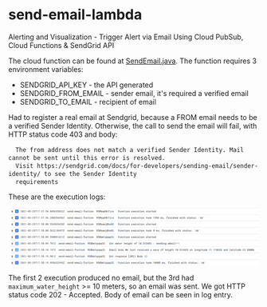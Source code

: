 # send-email-lambda
Alerting and Visualization - Trigger Alert via Email Using Cloud PubSub, Cloud Functions &amp; SendGrid API

The cloud function can be found at [SendEmail.java](src/main/java/com/example/SendEmail.java). The function
requires 3 environment variables:
* SENDGRID_API_KEY - the API generated
* SENDGRID_FROM_EMAIL - sender email, it's required a verified email
* SENDGRID_TO_EMAIL - recipient of email

Had to register a real email at Sendgrid, because a FROM email needs to be a verified Sender Identity. Otherwise, 
the call to send the email will fail, with HTTP status code 403 and body:

```
  The from address does not match a verified Sender Identity. Mail cannot be sent until this error is resolved. 
  Visit https://sendgrid.com/docs/for-developers/sending-email/sender-identity/ to see the Sender Identity 
  requirements
```

These are the execution logs:

![img.png](img.png)

The first 2 execution produced no email, but the 3rd had `maximum_water_height` >= 10 meters, so an email was sent.
We got HTTP status code 202 - Accepted. Body of email can be seen in log entry. 
